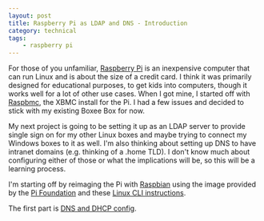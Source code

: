 ```yaml
---
layout: post
title: Raspberry Pi as LDAP and DNS - Introduction
category: technical
tags:
    - raspberry pi
---
```

For those of you unfamiliar, [Raspberry Pi](http://www.raspberrypi.org/) is an inexpensive computer that can run Linux and is about the size of a credit card. I think it was primarily designed for educational purposes, to get kids into computers, though it works well for a lot of other use cases. When I got mine, I started off with [Raspbmc](http://www.raspbmc.com/), the XBMC install for the Pi. I had a few issues and decided to stick with my existing Boxee Box for now.

My next project is going to be setting it up as an LDAP server to provide single sign on for my other Linux boxes and maybe trying to connect my Windows boxes to it as well. I'm also thinking about setting up DNS to have intranet domains (e.g. thinking of a .home TLD). I don't know much about configuring either of those or what the implications will be, so this will be a learning process.

I'm starting off by reimaging the Pi with [Raspbian](http://www.raspbian.org/) using the image provided by the [Pi Foundation](http://www.raspberrypi.org/downloads) and these [Linux CLI instructions](http://elinux.org/RPi_Easy_SD_Card_Setup#Copying_an_image_to_the_SD_card_in_Linux_.28command_line.29).

The first part is [DNS and DHCP config](http://www.andrewoberstar.com/blog/2012/12/30/raspberry-pi-as-server-dns-and-dhcp).
